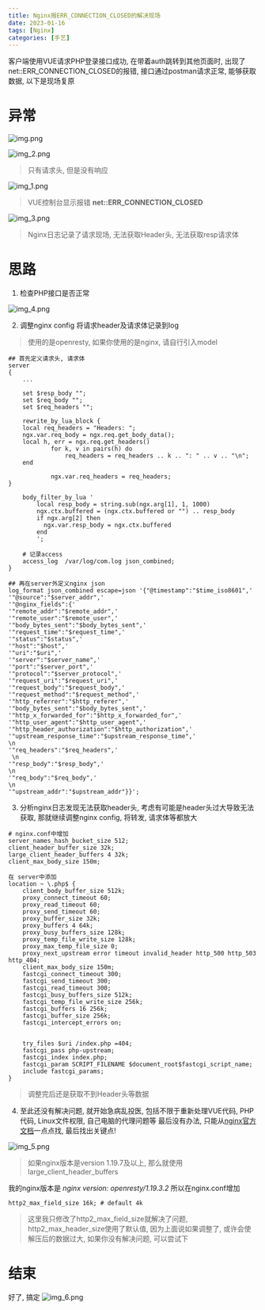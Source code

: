 ```yaml
---
title: Nginx报ERR_CONNECTION_CLOSED的解决现场
date: 2023-01-16 
tags: [Nginx]
categories: [手艺]
---
```

客户端使用VUE请求PHP登录接口成功, 在带着auth跳转到其他页面时, 出现了net::ERR_CONNECTION_CLOSED的报错, 接口通过postman请求正常, 能够获取数据, 以下是现场复原

<!--more-->

# 异常
![img.png](https://s2.loli.net/2023/01/16/NVcDMsJEOfTj3vG.png "Chrome异常")

![img_2.png](https://s2.loli.net/2023/01/16/cFoqBLhZDSpQsKe.png "Chrome没有请求体")
> 只有请求头, 但是没有响应

![img_1.png](https://s2.loli.net/2023/01/16/vMQ8yNhHtVnJ5UO.png "控制台报错")
> VUE控制台显示报错 **net::ERR_CONNECTION_CLOSED**

![img_3.png](https://s2.loli.net/2023/01/16/QKwHf9BqvreYXtS.png "Nginx日志")
> Nginx日志记录了请求现场, 无法获取Header头, 无法获取resp请求体

# 思路

1. 检查PHP接口是否正常

![img_4.png](https://s2.loli.net/2023/01/16/4RIvrhbQLOSmB5J.png "PostMan请求")

2. 调整nginx config 将请求header及请求体记录到log

> 使用的是openresty, 如果你使用的是nginx, 请自行引入model
```nginx
## 首先定义请求头, 请求体
server
{
    ...

    set $resp_body "";
    set $req_body "";
    set $req_headers "";

    rewrite_by_lua_block {
    local req_headers = "Headers: ";
    ngx.var.req_body = ngx.req.get_body_data();
    local h, err = ngx.req.get_headers()
            for k, v in pairs(h) do
                req_headers = req_headers .. k .. ": " .. v .. "\n";
    end

            ngx.var.req_headers = req_headers;
}

    body_filter_by_lua '
        local resp_body = string.sub(ngx.arg[1], 1, 1000)
        ngx.ctx.buffered = (ngx.ctx.buffered or "") .. resp_body
        if ngx.arg[2] then
          ngx.var.resp_body = ngx.ctx.buffered
        end
        ';
    
    # 记录access
    access_log  /var/log/com.log json_combined;
}

## 再在server外定义nginx json
log_format json_combined escape=json '{"@timestamp":"$time_iso8601",'
'"@source":"$server_addr",'
'"@nginx_fields":{'
'"remote_addr":"$remote_addr",'
'"remote_user":"$remote_user",'
'"body_bytes_sent":"$body_bytes_sent",'
'"request_time":"$request_time",'
'"status":"$status",'
'"host":"$host",'
'"uri":"$uri",'
'"server":"$server_name",'
'"port":"$server_port",'
'"protocol":"$server_protocol",'
'"request_uri":"$request_uri",'
'"request_body":"$request_body",'
'"request_method":"$request_method",'
'"http_referrer":"$http_referer",'
'"body_bytes_sent":"$body_bytes_sent",'
'"http_x_forwarded_for":"$http_x_forwarded_for",'
'"http_user_agent":"$http_user_agent",'
'"http_header_authorization":"$http_authorization",'
'"upstream_response_time":"$upstream_response_time",'
\n
'"req_headers":"$req_headers",'
 \n
'"resp_body":"$resp_body",'
\n
'"req_body":"$req_body",'
\n
'"upstream_addr":"$upstream_addr"}}';
```

3. 分析nginx日志发现无法获取header头, 考虑有可能是header头过大导致无法获取, 那就继续调整nginx config, 将转发, 请求体等都放大

```nginx
# nginx.conf中增加
server_names_hash_bucket_size 512;
client_header_buffer_size 32k;
large_client_header_buffers 4 32k;
client_max_body_size 150m;

在 server中添加
location ~ \.php$ {
    client_body_buffer_size 512k;
    proxy_connect_timeout 60;
    proxy_read_timeout 60;
    proxy_send_timeout 60;
    proxy_buffer_size 32k;
    proxy_buffers 4 64k;
    proxy_busy_buffers_size 128k;
    proxy_temp_file_write_size 128k;
    proxy_max_temp_file_size 0;
    proxy_next_upstream error timeout invalid_header http_500 http_503 http_404;
    client_max_body_size 150m;
    fastcgi_connect_timeout 300;
    fastcgi_send_timeout 300;
    fastcgi_read_timeout 300;
    fastcgi_busy_buffers_size 512k;
    fastcgi_temp_file_write_size 256k;
    fastcgi_buffers 16 256k;
    fastcgi_buffer_size 256k;
    fastcgi_intercept_errors on;


    try_files $uri /index.php =404;
    fastcgi_pass php-upstream;
    fastcgi_index index.php;
    fastcgi_param SCRIPT_FILENAME $document_root$fastcgi_script_name;
    include fastcgi_params;
}

```
> 调整完后还是获取不到Header头等数据

4. 至此还没有解决问题, 就开始急病乱投医, 包括不限于重新处理VUE代码, PHP代码, Linux文件权限, 自己电脑的代理问题等
最后没有办法, 只能从[nginx官方文档]一点点找, 最后找出关键点!

![img_5.png](https://s2.loli.net/2023/01/16/UkWXolpVDMbZtYy.png "nginx官方文档")

> 如果nginx版本是version 1.19.7及以上, 那么就使用large_client_header_buffers

我的nginx版本是 _nginx version: openresty/1.19.3.2_
所以在nginx.conf增加
```nginx
http2_max_field_size 16k; # default 4k
```
> 这里我只修改了http2_max_field_size就解决了问题, http2_max_header_size使用了默认值, 因为上面说如果调整了, 或许会使解压后的数据过大, 如果你没有解决问题, 可以尝试下

# 结束
好了, 搞定
![img_6.png](https://s2.loli.net/2023/01/16/uJpbLXyPdh5gaU2.png "结束")

[nginx官方文档]: https://nginx.org/en/docs/http/ngx_http_v2_module.html


